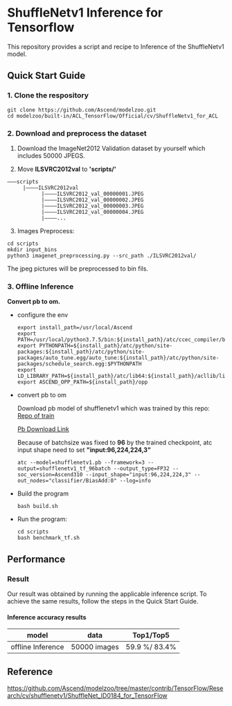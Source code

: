 

# ShuffleNetv1 Inference for Tensorflow 

This repository provides a script and recipe to Inference of the ShuffleNetv1 model.

## Quick Start Guide

### 1. Clone the respository

```shell
git clone https://github.com/Ascend/modelzoo.git
cd modelzoo/built-in/ACL_TensorFlow/Official/cv/ShuffleNetv1_for_ACL
```

### 2. Download and preprocess the dataset

1. Download the ImageNet2012 Validation dataset by yourself which includes 50000 JPEGS.

2. Move **ILSVRC2012val** to **'scripts/'**
```
———scripts
     |————ILSVRC2012val
           |————ILSVRC2012_val_00000001.JPEG
           |————ILSVRC2012_val_00000002.JPEG
           |————ILSVRC2012_val_00000003.JPEG
           |————ILSVRC2012_val_00000004.JPEG
           |————...
```

3. Images Preprocess:
```
cd scripts
mkdir input_bins
python3 imagenet_preprocessing.py --src_path ./ILSVRC2012val/
```
The jpeg pictures will be preprocessed to bin fils.

### 3. Offline Inference

**Convert pb to om.**

- configure the env

  ```
  export install_path=/usr/local/Ascend
  export PATH=/usr/local/python3.7.5/bin:${install_path}/atc/ccec_compiler/bin:${install_path}/atc/bin:$PATH
  export PYTHONPATH=${install_path}/atc/python/site-packages:${install_path}/atc/python/site-packages/auto_tune.egg/auto_tune:${install_path}/atc/python/site-packages/schedule_search.egg:$PYTHONPATH
  export LD_LIBRARY_PATH=${install_path}/atc/lib64:${install_path}/acllib/lib64:$LD_LIBRARY_PATH
  export ASCEND_OPP_PATH=${install_path}/opp
  ```

- convert pb to om

  Download pb model of shufflenetv1 which was trained by this repo: [Repo of train](https://github.com/Ascend/modelzoo/tree/master/contrib/TensorFlow/Research/cv/shufflenetv1/ShuffleNet_ID0184_for_TensorFlow)
  
  [Pb Download Link](https://modelzoo-train-atc.obs.cn-north-4.myhuaweicloud.com/003_Atc_Models/modelzoo/Official/cv/ShuffleNetv1_for_ACL.zip)

  Because of batchsize was fixed to **96** by the trained checkpoint, atc input shape need to set **"input:96,224,224,3"**
  ```
  atc --model=shufflenetv1.pb --framework=3 --output=shufflenetv1_tf_96batch --output_type=FP32 --soc_version=Ascend310 --input_shape="input:96,224,224,3" --out_nodes="classifier/BiasAdd:0" --log=info
  ```

- Build the program

  ```
  bash build.sh
  ```

- Run the program:

  ```
  cd scripts
  bash benchmark_tf.sh
  ```

## Performance

### Result

Our result was obtained by running the applicable inference script. To achieve the same results, follow the steps in the Quick Start Guide.

#### Inference accuracy results

|       model       | **data**  |    Top1/Top5    |
| :---------------: | :-------: | :-------------: |
| offline Inference | 50000 images | 59.9 %/ 83.4% |


## Reference
https://github.com/Ascend/modelzoo/tree/master/contrib/TensorFlow/Research/cv/shufflenetv1/ShuffleNet_ID0184_for_TensorFlow
